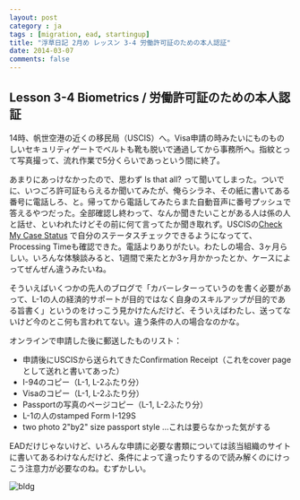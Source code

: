 ```yaml
---
layout: post
category : ja
tags : [migration, ead, startingup]
title: "浮草日記 2月め レッスン 3-4 労働許可証のための本人認証"
date: 2014-03-07
comments: false
---
```

 
## Lesson 3-4 Biometrics / 労働許可証のための本人認証
14時、帆世空港の近くの移民局（USCIS）へ。Visa申請の時みたいにものものしいセキュリティゲートでベルトも靴も脱いで通過してから事務所へ。指紋とって写真撮って、流れ作業で5分くらいであっという間に終了。

あまりにあっけなかったので、思わず Is that all? って聞いてしまった。ついでに、いつごろ許可証もらえるか聞いてみたが、俺らシラネ、その紙に書いてある番号に電話しろ、と。帰ってから電話してみたらまた自動音声に番号プッシュで答えるやつだった。全部確認し終わって、なんか聞きたいことがある人は係の人と話せ、といわれたけどその前に何て言ってたか聞き取れず。USCISの[Check My Case Status](https://egov.uscis.gov/cris/Dashboard/CaseStatus.do) で自分のステータスチェックできるようになってて、Processing Timeも確認できた。電話よりありがたい。わたしの場合、3ヶ月らしい。いろんな体験談みると、1週間で来たとか3ヶ月かかったとか、ケースによってぜんぜん違うみたいね。

そういえばいくつかの先人のブログで「カバーレターっていうのを書く必要があって、L-1の人の経済的サポートが目的ではなく自身のスキルアップが目的である旨書く」というのをけっこう見かけたんだけど、そういえばわたし、送ってないけど今のとこ何も言われてない。違う条件の人の場合なのかな。

オンラインで申請した後に郵送したものリスト：
* 申請後にUSCISから送られてきたConfirmation Receipt（これをcover pageとして送れと書いてあった）
* I-94のコピー（L-1, L-2ふたり分）
* Visaのコピー（L-1, L-2ふたり分）
* Passportの写真のページコピー（L-1, L-2ふたり分）
* L-1の人のstamped Form I-129S
* two photo 2"by2" size passport style ...これは要らなかった気がする

EADだけじゃないけど、いろんな申請に必要な書類については該当組織のサイトに書いてあるわけなんだけど、条件によって違ったりするので読み解くのにけっこう注意力が必要なのね。むずかしい。

![bldg](https://lh4.googleusercontent.com/-wUjPUsRUCH0/UxqkTOd8RwI/AAAAAAAB8J0/5YxxEK_Lyn0/w620-h465-no/P1160012.JPG)